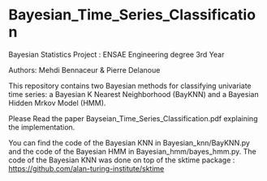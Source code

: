 # Bayesian_Time_Series_Classification
Bayesian Statistics Project : ENSAE Engineering degree 3rd Year 

Authors: Mehdi Bennaceur & Pierre Delanoue

This repository contains two Bayesian methods for classifying univariate time series: a Bayesian K Nearest Neighborhood (BayKNN) and a Bayesian Hidden Mrkov Model (HMM).

Please Read the paper Bayseian_Time_Series_Classification.pdf explaining the implementation.

You can find the code of the Bayesian KNN in Bayesian_knn/BayKNN.py and the code of the Bayesian HMM in Bayesian_hmm/bayes_hmm.py. The code of the Bayesian KNN was done on top of the sktime package : https://github.com/alan-turing-institute/sktime
